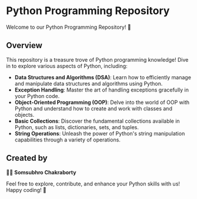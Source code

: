 # Python Programming Repository

Welcome to our Python Programming Repository! 🐍

## Overview
This repository is a treasure trove of Python programming knowledge! Dive in to explore various aspects of Python, including:
- **Data Structures and Algorithms (DSA)**: Learn how to efficiently manage and manipulate data structures and algorithms using Python.
- **Exception Handling**: Master the art of handling exceptions gracefully in your Python code.
- **Object-Oriented Programming (OOP)**: Delve into the world of OOP with Python and understand how to create and work with classes and objects.
- **Basic Collections**: Discover the fundamental collections available in Python, such as lists, dictionaries, sets, and tuples.
- **String Operations**: Unleash the power of Python's string manipulation capabilities through a variety of operations.

## Created by
👨‍💻 **Somsubhro Chakraborty**

Feel free to explore, contribute, and enhance your Python skills with us! Happy coding! 🚀
